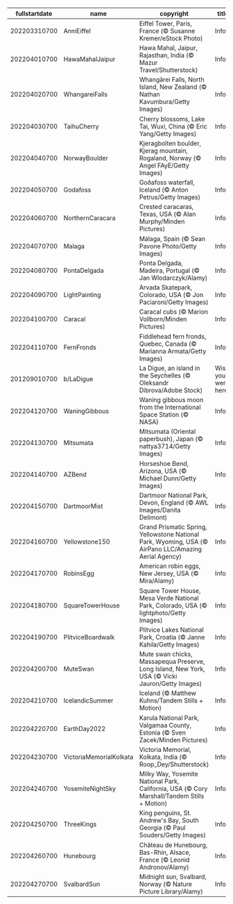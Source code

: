 |fullstartdate|name|copyright|title|image|
|--|--|--|--|--|
202203310700|AnniEiffel|Eiffel Tower, Paris, France (© Susanne Kremer/eStock Photo)|Info|![](/en-AU/2022/04/202203310700AnniEiffel.jpg)|
202204010700|HawaMahalJaipur|Hawa Mahal, Jaipur, Rajasthan, India (© Mazur Travel/Shutterstock)|Info|![](/en-AU/2022/04/202204010700HawaMahalJaipur.jpg)|
202204020700|WhangareiFalls|Whangārei Falls, North Island, New Zealand (© Nathan Kavumbura/Getty Images)|Info|![](/en-AU/2022/04/202204020700WhangareiFalls.jpg)|
202204030700|TaihuCherry|Cherry blossoms, Lake Tai, Wuxi, China (© Eric Yang/Getty Images)|Info|![](/en-AU/2022/04/202204030700TaihuCherry.jpg)|
202204040700|NorwayBoulder|Kjeragbolten boulder, Kjerag mountain, Rogaland, Norway (© Angel FAyE/Getty Images)|Info|![](/en-AU/2022/04/202204040700NorwayBoulder.jpg)|
202204050700|Godafoss|Goðafoss waterfall, Iceland (© Anton Petrus/Getty Images)|Info|![](/en-AU/2022/04/202204050700Godafoss.jpg)|
202204060700|NorthernCaracara|Crested caracaras, Texas, USA (© Alan Murphy/Minden Pictures)|Info|![](/en-AU/2022/04/202204060700NorthernCaracara.jpg)|
202204070700|Malaga|Málaga, Spain (© Sean Pavone Photo/Getty Images)|Info|![](/en-AU/2022/04/202204070700Malaga.jpg)|
202204080700|PontaDelgada|Ponta Delgada, Madeira, Portugal (© Jan Wlodarczyk/Alamy)|Info|![](/en-AU/2022/04/202204080700PontaDelgada.jpg)|
202204090700|LightPainting|Arvada Skatepark, Colorado, USA (© Jon Paciaroni/Getty Images)|Info|![](/en-AU/2022/04/202204090700LightPainting.jpg)|
202204100700|Caracal|Caracal cubs (© Marion Vollborn/Minden Pictures)|Info|![](/en-AU/2022/04/202204100700Caracal.jpg)|
202204110700|FernFronds|Fiddlehead fern fronds, Quebec, Canada (© Marianna Armata/Getty Images)|Info|![](/en-AU/2022/04/202204110700FernFronds.jpg)|
201209010700|b/LaDigue|La Digue, an island in the Seychelles (© Oleksandr Dibrova/Adobe Stock)|Wish you were here?|![](/en-AU/2022/04/201209010700b/LaDigue.jpg)|
202204120700|WaningGibbous|Waning gibbous moon from the International Space Station (© NASA)|Info|![](/en-AU/2022/04/202204120700WaningGibbous.jpg)|
202204130700|Mitsumata|Mitsumata (Oriental paperbush), Japan (© nattya3714/Getty Images)|Info|![](/en-AU/2022/04/202204130700Mitsumata.jpg)|
202204140700|AZBend|Horseshoe Bend, Arizona, USA (© Michael Dunn/Getty Images)|Info|![](/en-AU/2022/04/202204140700AZBend.jpg)|
202204150700|DartmoorMist|Dartmoor National Park, Devon, England (© AWL Images/Danita Delimont)|Info|![](/en-AU/2022/04/202204150700DartmoorMist.jpg)|
202204160700|Yellowstone150|Grand Prismatic Spring, Yellowstone National Park, Wyoming, USA (© AirPano LLC/Amazing Aerial Agency)|Info|![](/en-AU/2022/04/202204160700Yellowstone150.jpg)|
202204170700|RobinsEgg|American robin eggs, New Jersey, USA (© Mira/Alamy)|Info|![](/en-AU/2022/04/202204170700RobinsEgg.jpg)|
202204180700|SquareTowerHouse|Square Tower House, Mesa Verde National Park, Colorado, USA (© lightphoto/Getty Images)|Info|![](/en-AU/2022/04/202204180700SquareTowerHouse.jpg)|
202204190700|PlitviceBoardwalk|Plitvice Lakes National Park, Croatia (© Janne Kahila/Getty Images)|Info|![](/en-AU/2022/04/202204190700PlitviceBoardwalk.jpg)|
202204200700|MuteSwan|Mute swan chicks, Massapequa Preserve, Long Island, New York, USA (© Vicki Jauron/Getty Images)|Info|![](/en-AU/2022/04/202204200700MuteSwan.jpg)|
202204210700|IcelandicSummer|Iceland (© Matthew Kuhns/Tandem Stills + Motion)|Info|![](/en-AU/2022/04/202204210700IcelandicSummer.jpg)|
202204220700|EarthDay2022|Karula National Park, Valgamaa County, Estonia (© Sven Zacek/Minden Pictures)|Info|![](/en-AU/2022/04/202204220700EarthDay2022.jpg)|
202204230700|VictoriaMemorialKolkata|Victoria Memorial, Kolkata, India (© Roop_Dey/Shutterstock)|Info|![](/en-AU/2022/04/202204230700VictoriaMemorialKolkata.jpg)|
202204240700|YosemiteNightSky|Milky Way, Yosemite National Park, California, USA (© Cory Marshall/Tandem Stills + Motion)|Info|![](/en-AU/2022/04/202204240700YosemiteNightSky.jpg)|
202204250700|ThreeKings|King penguins, St. Andrew's Bay, South Georgia (© Paul Souders/Getty Images)|Info|![](/en-AU/2022/04/202204250700ThreeKings.jpg)|
202204260700|Hunebourg|Château de Hunebourg, Bas-Rhin, Alsace, France (© Leonid Andronov/Alamy)|Info|![](/en-AU/2022/04/202204260700Hunebourg.jpg)|
202204270700|SvalbardSun|Midnight sun, Svalbard, Norway (© Nature Picture Library/Alamy)|Info|![](/en-AU/2022/04/202204270700SvalbardSun.jpg)|
